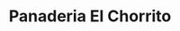 ---
title: "Panaderia El Chorrito"
url: /topes-de-collantes/panaderia-el-chorrito/
shop: panadería
---
